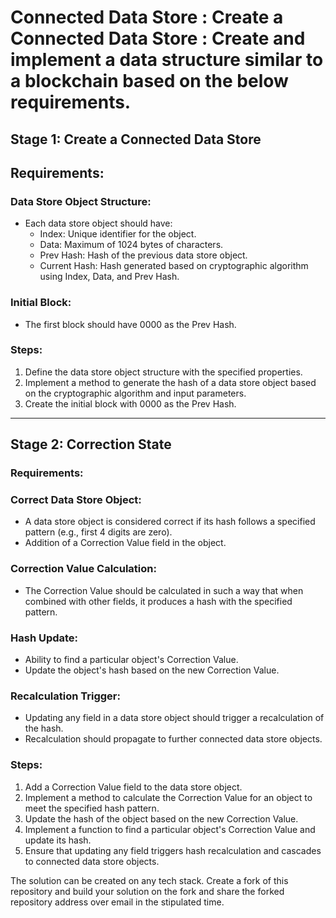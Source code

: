 # Connected Data Store : Create a Connected Data Store : Create and implement a data structure similar to a blockchain based on the below requirements.

## Stage 1: Create a Connected Data Store

## Requirements:

### Data Store Object Structure:
- Each data store object should have:
  - Index: Unique identifier for the object.
  - Data: Maximum of 1024 bytes of characters.
  - Prev Hash: Hash of the previous data store object.
  - Current Hash: Hash generated based on cryptographic algorithm using Index, Data, and Prev Hash.

### Initial Block:
- The first block should have 0000 as the Prev Hash.

### Steps:
1. Define the data store object structure with the specified properties.
2. Implement a method to generate the hash of a data store object based on the cryptographic algorithm and input parameters.
3. Create the initial block with 0000 as the Prev Hash.

---

## Stage 2: Correction State

### Requirements:

### Correct Data Store Object:
- A data store object is considered correct if its hash follows a specified pattern (e.g., first 4 digits are zero).
- Addition of a Correction Value field in the object.

### Correction Value Calculation:
- The Correction Value should be calculated in such a way that when combined with other fields, it produces a hash with the specified pattern.

### Hash Update:
- Ability to find a particular object's Correction Value.
- Update the object's hash based on the new Correction Value.

### Recalculation Trigger:
- Updating any field in a data store object should trigger a recalculation of the hash.
- Recalculation should propagate to further connected data store objects.

### Steps:
1. Add a Correction Value field to the data store object.
2. Implement a method to calculate the Correction Value for an object to meet the specified hash pattern.
3. Update the hash of the object based on the new Correction Value.
4. Implement a function to find a particular object's Correction Value and update its hash.
5. Ensure that updating any field triggers hash recalculation and cascades to connected data store objects.


The solution can be created on any tech stack. 
Create a fork of this repository and build your solution on the fork and share the forked repository address over email in the stipulated time.
